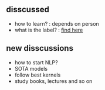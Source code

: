 ## disscussed

- how to learn? : depends on person
- what is the label? : [find here](https://github.com/google-research-datasets/gap-coreference)

## new disscussions

- how to start NLP?
- SOTA models
- follow best kernels
- study books, lectures and so on
